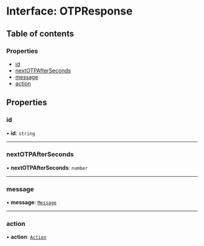 # Interface: OTPResponse

## Table of contents

### Properties

- [id](OTPResponse.md#id)
- [nextOTPAfterSeconds](OTPResponse.md#nextotpafterseconds)
- [message](OTPResponse.md#message)
- [action](OTPResponse.md#action)

## Properties

### id

• **id**: `string`

___

### nextOTPAfterSeconds

• **nextOTPAfterSeconds**: `number`

___

### message

• **message**: [`Message`](Message.md)

___

### action

• **action**: [`Action`](../README.md#action)
